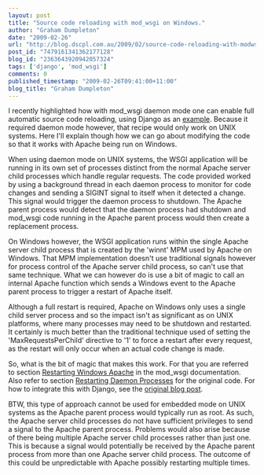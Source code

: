 ```yaml
---
layout: post
title: "Source code reloading with mod_wsgi on Windows."
author: "Graham Dumpleton"
date: "2009-02-26"
url: "http://blog.dscpl.com.au/2009/02/source-code-reloading-with-modwsgi-on.html"
post_id: "7479161341362177128"
blog_id: "2363643920942057324"
tags: ['django', 'mod_wsgi']
comments: 0
published_timestamp: "2009-02-26T09:41:00+11:00"
blog_title: "Graham Dumpleton"
---
```


I recently highlighted how with mod\_wsgi daemon mode one can enable full automatic source code reloading, using Django as an [example](/posts/2008/12/using-modwsgi-when-developing-django/). Because it required daemon mode however, that recipe would only work on UNIX systems. Here I'll explain though how we can go about modifying the code so that it works with Apache being run on Windows.

  


When using daemon mode on UNIX systems, the WSGI application will be running in its own set of processes distinct from the normal Apache server child processes which handle regular requests. The code provided worked by using a background thread in each daemon process to monitor for code changes and sending a SIGINT signal to itself when it detected a change. This signal would trigger the daemon process to shutdown. The Apache parent process would detect that the daemon process had shutdown and mod\_wsgi code running in the Apache parent process would then create a replacement process.

  


On Windows however, the WSGI application runs within the single Apache server child process that is created by the 'winnt' MPM used by Apache on Windows. That MPM implementation doesn't use traditional signals however for process control of the Apache server child process, so can't use that same technique. What we can however do is use a bit of magic to call an internal Apache function which sends a Windows event to the Apache parent process to trigger a restart of Apache itself.

  


Although a full restart is required, Apache on Windows only uses a single child server process and so the impact isn't as significant as on UNIX platforms, where many processes may need to be shutdown and restarted. It certainly is much better than the traditional technique used of setting the 'MaxRequestsPerChild' directive to '1' to force a restart after every request, as the restart will only occur when an actual code change is made.

  


So, what is the bit of magic that makes this work. For that you are referred to section [Restarting Windows Apache](http://code.google.com/p/modwsgi/wiki/ReloadingSourceCode#Restarting_Windows_Apache) in the mod\_wsgi documentation. Also refer to section [Restarting Daemon Processes](http://code.google.com/p/modwsgi/wiki/ReloadingSourceCode#Restarting_Daemon_Processes) for the original code. For how to integrate this with Django, see the [original blog post](/posts/2008/12/using-modwsgi-when-developing-django/).

  


BTW, this type of approach cannot be used for embedded mode on UNIX systems as the Apache parent process would typically run as root. As such, the Apache server child processes do not have sufficient privileges to send a signal to the Apache parent process. Problems would also arise because of there being multiple Apache server child processes rather than just one. This is because a signal would potentially be received by the Apache parent process from more than one Apache server child process. The outcome of this could be unpredictable with Apache possibly restarting multiple times.